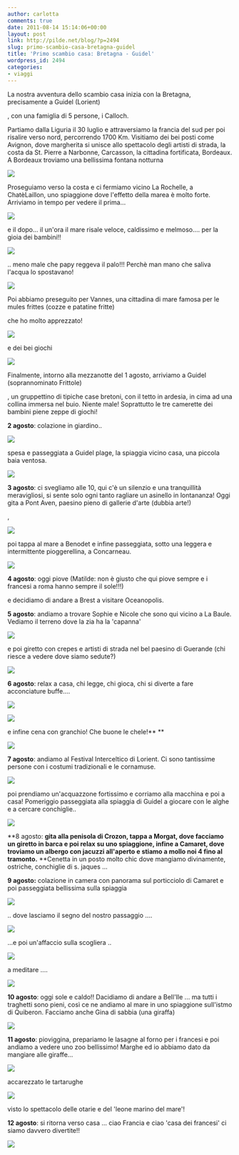 ```yaml
---
author: carlotta
comments: true
date: 2011-08-14 15:14:06+00:00
layout: post
link: http://pilde.net/blog/?p=2494
slug: primo-scambio-casa-bretagna-guidel
title: 'Primo scambio casa: Bretagna - Guidel'
wordpress_id: 2494
categories:
- viaggi
---
```


La nostra avventura dello scambio casa inizia con la Bretagna, precisamente a Guidel (Lorient)


, con una famiglia di 5 persone, i Calloch.

Partiamo dalla Liguria il 30 luglio e attraversiamo la francia del sud per poi risalire verso nord, percorrendo 1700 Km. Visitiamo dei bei posti come Avignon, dove margherita si unisce allo spettacolo degli artisti di strada, la costa da St. Pierre a Narbonne, Carcasson, la cittadina fortificata, Bordeaux. A Bordeaux troviamo una bellissima fontana notturna

![](http://pilde.net/blog/wp-content/uploads/2011/09/fontana.jpg)




Proseguiamo verso la costa e ci fermiamo vicino La Rochelle, a ChatèLaillon, uno spiaggione dove l'effetto della marea è molto forte. Arriviamo in tempo per vedere il prima...

![](http://pilde.net/blog/wp-content/uploads/2011/09/chatelaillon.jpg)




e il dopo... il un'ora il mare risale veloce, caldissimo e melmoso.... per la gioia dei bambini!!

![](http://pilde.net/blog/wp-content/uploads/2011/09/marghe_fango.jpg)




.. meno male che papy reggeva il palo!!! Perchè man mano che saliva l'acqua lo spostavano!

![](http://pilde.net/blog/wp-content/uploads/2011/09/andy_palo.jpg)




Poi abbiamo preseguito per Vannes, una cittadina di mare famosa per le mules frittes (cozze e patatine fritte)


 che ho molto apprezzato!

![](http://pilde.net/blog/wp-content/uploads/2011/09/mati_cozze.jpg)




e dei bei giochi

![](http://pilde.net/blog/wp-content/uploads/2011/09/giochi.jpg)




Finalmente, intorno alla mezzanotte del 1 agosto, arriviamo a Guidel (soprannominato Frittole)


, un gruppettino di tipiche case bretoni, con il tetto in ardesia, in cima ad una collina immersa nel buio. Niente male! Soprattutto le tre camerette dei bambini piene zeppe di giochi!

**2 agosto**: colazione in giardino..

![](http://pilde.net/blog/wp-content/uploads/2011/09/colazione.jpg)




spesa e passeggiata a Guidel plage, la spiaggia vicino casa, una piccola baia ventosa.

![](http://pilde.net/blog/wp-content/uploads/2011/09/guidel_plage.jpg)




**3 agosto**: ci svegliamo alle 10, qui c'è un silenzio e una tranquillità meravigliosi, si sente solo ogni tanto ragliare un asinello in lontananza! Oggi gita a Pont Aven, paesino pieno di gallerie d'arte (dubbia arte!)


,

![](http://pilde.net/blog/wp-content/uploads/2011/09/pontaven.jpg)




poi tappa al mare a Benodet e infine passeggiata, sotto una leggera e intermittente pioggerellina, a Concarneau.

![](http://pilde.net/blog/wp-content/uploads/2011/09/vestiti.jpg)




**4 agosto**: oggi piove (Matilde: non è giusto che qui piove sempre e i francesi a roma hanno sempre il sole!!!)


 e decidiamo di andare a Brest a visitare Oceanopolis.

**5 agosto**: andiamo a trovare Sophie e Nicole che sono qui vicino a La Baule. Vediamo il terreno dove la zia ha la 'capanna'

![](http://pilde.net/blog/wp-content/uploads/2011/09/sn.jpg)




e poi giretto con crepes e artisti di strada nel bel paesino di Guerande (chi riesce a vedere dove siamo sedute?)




![](http://pilde.net/blog/wp-content/uploads/2011/09/artisti.jpg)




**6 agosto**: relax a casa, chi legge, chi gioca, chi si diverte a fare acconciature buffe....

![](http://pilde.net/blog/wp-content/uploads/2011/09/capelli_marghe1.jpg)




![](http://pilde.net/blog/wp-content/uploads/2011/09/capelli_mati.jpg)




e infine cena con granchio! Che buone le chele!**
**

![](http://pilde.net/blog/wp-content/uploads/2011/09/granchio.jpg)




**7 agosto**: andiamo al Festival Interceltico di Lorient. Ci sono tantissime persone con i costumi tradizionali e le cornamuse.

![](http://pilde.net/blog/wp-content/uploads/2011/09/festival.jpg)




poi prendiamo un'acquazzone fortissimo e corriamo alla macchina e poi a casa! Pomeriggio passeggiata alla spiaggia di Guidel a giocare con le alghe e a cercare conchiglie..

![](http://pilde.net/blog/wp-content/uploads/2011/09/mare_guidel.jpg)




**8 agosto: **gita alla penisola di Crozon, tappa a Morgat, dove facciamo un giretto in barca e poi relax su uno spiaggione, infine a Camaret, dove troviamo un albergo con jacuzzi all'aperto e stiamo a mollo noi 4 fino al tramonto.** **Cenetta in un posto molto chic dove mangiamo divinamente, ostriche, conchiglie di s. jaques ...

**9 agosto:** colazione in camera con panorama sul porticciolo di Camaret e poi passeggiata bellissima sulla spiaggia

![](http://pilde.net/blog/wp-content/uploads/2011/09/spiaggia_camaret.jpg)




.. dove lasciamo il segno del nostro passaggio ....

![](http://pilde.net/blog/wp-content/uploads/2011/09/impronte2.jpg)




...e poi un'affaccio sulla scogliera ..

![](http://pilde.net/blog/wp-content/uploads/2011/09/strapiombo.jpg)




a meditare ....

![](http://pilde.net/blog/wp-content/uploads/2011/09/guardiano_del_faro.jpg)




**10 agosto**: oggi sole e caldo!! Dacidiamo di andare a Bell'Ile ... ma tutti i traghetti sono pieni, così ce ne andiamo al mare in uno spiaggione sull'istmo di Quiberon. Facciamo anche Gina di sabbia (una giraffa)





![](http://pilde.net/blog/wp-content/uploads/2011/09/gina_sabbia.jpg)






**11 agosto**: pioviggina, prepariamo le lasagne al forno per i francesi e poi andiamo a vedere uno zoo bellissimo! Marghe ed io abbiamo dato da mangiare alle giraffe...

![](http://pilde.net/blog/wp-content/uploads/2011/09/gina_lingua.jpg)




accarezzato le tartarughe

![](http://pilde.net/blog/wp-content/uploads/2011/09/tartarughe.jpg)




visto lo spettacolo delle otarie e del 'leone marino del mare'!

**12 agosto**: si ritorna verso casa ... ciao Francia e ciao 'casa dei francesi' ci siamo davvero divertite!!

![](http://pilde.net/blog/wp-content/uploads/2011/09/smorfia.jpg)



